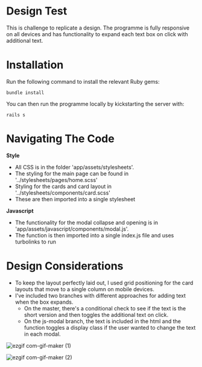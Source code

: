 # Design Test

This is challenge to replicate a design. The programme is fully responsive on all devices and has functionality to expand each text box on click with additional text. 


# Installation
Run the following command to install the relevant Ruby gems:

    bundle install
 You can then run the programme locally by kickstarting the server with:
  

    rails s
    
# Navigating The Code
**Style**
 - All CSS is in the folder 'app/assets/stylesheets'.  
 - The styling for the main page can be found in '../stylesheets/pages/home.scss'
 - Styling for the cards and card layout in '../stylesheets/components/card.scss'
 - These are then imported into a single stylesheet

**Javascript**
- The functionality for the modal collapse and opening is in 'app/assets/javascript/components/modal.js'. 
- The function is then imported into a single index.js file and uses turbolinks to run 

# Design Considerations

 - To keep the layout perfectly laid out, I used grid positioning for
   the card layouts that move to a single column on mobile devices.
 - I've included two branches with different approaches for adding  text when the box expands. 
   - On the master, there's a conditional check to see if the text is the short version and then toggles the additional text on click.  
   - On the js-modal branch, the text is included in the html and the function toggles a display class if the user wanted to change the text in each modal. 

![ezgif com-gif-maker (1)](https://user-images.githubusercontent.com/68198668/110201698-8053d200-7e5c-11eb-98da-ba6040873b98.gif)

![ezgif com-gif-maker (2)](https://user-images.githubusercontent.com/68198668/110201838-0ec85380-7e5d-11eb-93a4-52f2e242024e.gif)
